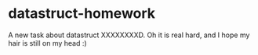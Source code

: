 # datastruct-homework

A new task about datastruct XXXXXXXXD. Oh it is real hard, and I hope my hair is still on my head :)
